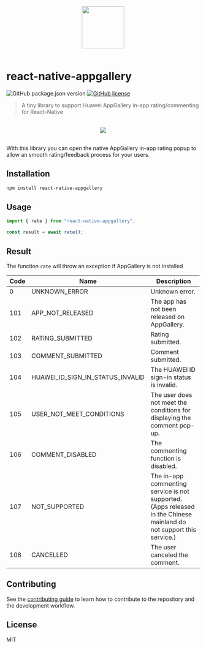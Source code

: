 <div align="center">
  <img src="https://raw.githubusercontent.com/fasky-software/react-native-appgallery/main/assets/logod.svg" width="110" height="110"/>
</div>
<br>

# react-native-appgallery
![GitHub package.json version](https://img.shields.io/github/package-json/v/fasky-software/react-native-appgallery.svg)
[![GitHub license](https://img.shields.io/github/license/fasky-software/react-native-appgallery.svg)](https://github.com/sultan99/react-on-lambda/blob/master/LICENSE)

> A tiny library to support Huawei AppGallery in-app rating/commenting for React-Native

</br>
<div align="center">
  <img src="https://raw.githubusercontent.com/fasky-software/react-native-appgallery/main/assets/rate.png"/>
</div>

</br>

With this library you can open the native AppGallery in-app rating popup to allow an smooth rating/feedback process for your users.


## Installation

```sh
npm install react-native-appgallery
```

## Usage

```ts
import { rate } from "react-native-appgallery";

const result = await rate();
```

## Result

The function `rate` will throw an exception if AppGallery is not installed

| Code | Name                             | Description                                                                                                          |
|------|----------------------------------|----------------------------------------------------------------------------------------------------------------------|
| 0    | UNKNOWN_ERROR                    | Unknown error.                                                                                                       |
| 101  | APP_NOT_RELEASED                 | The app has not been released on AppGallery.                                                                         |
| 102  | RATING_SUBMITTED                 | Rating submitted.                                                                                                    |
| 103  | COMMENT_SUBMITTED                | Comment submitted.                                                                                                   |
| 104  | HUAWEI_ID_SIGN_IN_STATUS_INVALID | The HUAWEI ID sign-in status is invalid.                                                                             |
| 105  | USER_NOT_MEET_CONDITIONS         | The user does not meet the conditions for displaying the comment pop-up.                                             |
| 106  | COMMENT_DISABLED                 | The commenting function is disabled.                                                                                 |
| 107  | NOT_SUPPORTED                    | The in-app commenting service is not supported. (Apps released in the Chinese mainland do not support this service.) |
| 108  | CANCELLED                        | The user canceled the comment.                                                                                       |

## Contributing

See the [contributing guide](CONTRIBUTING.md) to learn how to contribute to the repository and the development workflow.

## License

MIT
